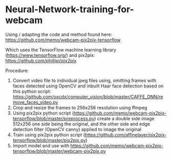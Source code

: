 # Neural-Network-training-for-webcam

Using / adapting the code and method found here:
https://github.com/memo/webcam-pix2pix-tensorflow 

Which uses the TensorFlow machine learning library (https://www.tensorflow.org/) and pix2pix: https://github.com/phillipi/pix2pix 

Procedure:
1)	Convert video file to individual jpeg files using, omitting frames with faces detected using OpenCV and inbuilt Haar face detection based on this python script: https://github.com/oxcdx/computer_vision/blob/master/CAFFE_DNN/remove_faces_video.py 
2)	Crop and resize the frames to 256x256 resolution using ffmpeg
3)	Using pix2pix python script (https://github.com/memo/webcam-pix2pix-tensorflow/blob/master/preprocess.py) create a double side image 512x256 one side being the original, and the other side and edge detection filter (OpenCV canny) applied to image the original 
4)	Train using pix2pix python script (https://github.com/affinelayer/pix2pix-tensorflow/blob/master/pix2pix.py) 
5)	Import model and use with https://github.com/memo/webcam-pix2pix-tensorflow/blob/master/webcam-pix2pix.py 
